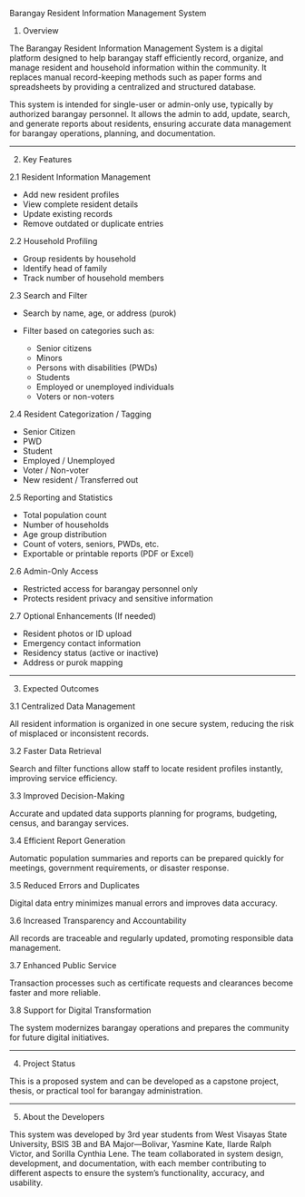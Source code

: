 Barangay Resident Information Management System

1. Overview

The Barangay Resident Information Management System is a digital platform designed to help barangay staff efficiently record, organize, and manage resident and household information within the community. It replaces manual record-keeping methods such as paper forms and spreadsheets by providing a centralized and structured database.

This system is intended for single-user or admin-only use, typically by authorized barangay personnel. It allows the admin to add, update, search, and generate reports about residents, ensuring accurate data management for barangay operations, planning, and documentation.

---

2. Key Features

2.1 Resident Information Management

* Add new resident profiles
* View complete resident details
* Update existing records
* Remove outdated or duplicate entries

2.2 Household Profiling

* Group residents by household
* Identify head of family
* Track number of household members

2.3 Search and Filter

* Search by name, age, or address (purok)
* Filter based on categories such as:

  * Senior citizens
  * Minors
  * Persons with disabilities (PWDs)
  * Students
  * Employed or unemployed individuals
  * Voters or non-voters

2.4 Resident Categorization / Tagging

* Senior Citizen
* PWD
* Student
* Employed / Unemployed
* Voter / Non-voter
* New resident / Transferred out

2.5 Reporting and Statistics

* Total population count
* Number of households
* Age group distribution
* Count of voters, seniors, PWDs, etc.
* Exportable or printable reports (PDF or Excel)

2.6 Admin-Only Access

* Restricted access for barangay personnel only
* Protects resident privacy and sensitive information

2.7 Optional Enhancements (If needed)

* Resident photos or ID upload
* Emergency contact information
* Residency status (active or inactive)
* Address or purok mapping

---

3. Expected Outcomes

3.1 Centralized Data Management

All resident information is organized in one secure system, reducing the risk of misplaced or inconsistent records.

3.2 Faster Data Retrieval

Search and filter functions allow staff to locate resident profiles instantly, improving service efficiency.

3.3 Improved Decision-Making

Accurate and updated data supports planning for programs, budgeting, census, and barangay services.

3.4 Efficient Report Generation

Automatic population summaries and reports can be prepared quickly for meetings, government requirements, or disaster response.

3.5 Reduced Errors and Duplicates

Digital data entry minimizes manual errors and improves data accuracy.

3.6 Increased Transparency and Accountability

All records are traceable and regularly updated, promoting responsible data management.

3.7 Enhanced Public Service

Transaction processes such as certificate requests and clearances become faster and more reliable.

3.8 Support for Digital Transformation

The system modernizes barangay operations and prepares the community for future digital initiatives.

---

4. Project Status

This is a proposed system and can be developed as a capstone project, thesis, or practical tool for barangay administration.

---

5. About the Developers
   
This system was developed by 3rd year students from West Visayas State University, BSIS 3B and BA Major—Bolivar, Yasmine Kate, Ilarde Ralph Victor, and Sorilla Cynthia Lene. The team collaborated in system design, development, and documentation, with each member contributing to different aspects to ensure the system’s functionality, accuracy, and usability.

